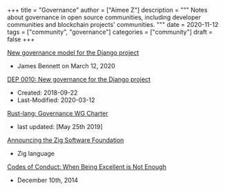 +++
title = "Governance"
author = ["Aimee Z"]
description = """
  Notes about governance in open source communities,
  including developer communities and blockchain projects' communities.
  """
date = 2020-11-12
tags = ["community", "governance"]
categories = ["community"]
draft = false
+++

[New governance model for the Django project](https://www.djangoproject.com/weblog/2020/mar/12/governance/)

-   James Bennett on March 12, 2020

[DEP 0010: New governance for the Django project](https://github.com/django/deps/blob/master/accepted/0010-new-governance.rst)

-   Created:	2018-09-22
-   Last-Modified:	2020-03-12

[Rust-lang: Governance WG Charter](https://github.com/rust-lang/wg-governance/blob/master/CHARTER.md)

-   last updated: [May 25th 2019]

[Announcing the Zig Software Foundation](https://ziglang.org/news/announcing-zig-software-foundation.html)

-   Zig language

[Codes of Conduct: When Being Excellent is Not Enough](https://modelviewculture.com/pieces/codes-of-conduct-when-being-excellent-is-not-enough)

-   December 10th, 2014